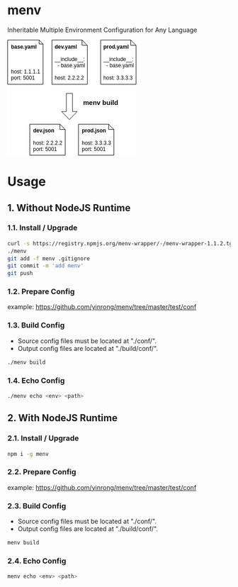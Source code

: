 # menv
Inheritable Multiple Environment Configuration for Any Language

![Demo: menv build](https://github.com/yinrong/menv/raw/master/demo.png "menv build")

# Usage

## 1. Without NodeJS Runtime

### 1.1. Install / Upgrade
```bash
curl -s https://registry.npmjs.org/menv-wrapper/-/menv-wrapper-1.1.2.tgz |tar zx package/menv --strip-components=1
./menv
git add -f menv .gitignore
git commit -m 'add menv'
git push
```

### 1.2. Prepare Config
example: https://github.com/yinrong/menv/tree/master/test/conf

### 1.3. Build Config
* Source config files must be located at "./conf/".
* Output config files are located at "./build/conf/".

```bash
./menv build
```

### 1.4. Echo Config
```bash
./menv echo <env> <path>
```


## 2. With NodeJS Runtime

### 2.1. Install / Upgrade
```bash
npm i -g menv
```

### 2.2. Prepare Config
example: https://github.com/yinrong/menv/tree/master/test/conf


### 2.3. Build Config
* Source config files must be located at "./conf/".
* Output config files are located at "./build/conf/".

```bash
menv build
```

### 2.4. Echo Config
```bash
menv echo <env> <path>
```
